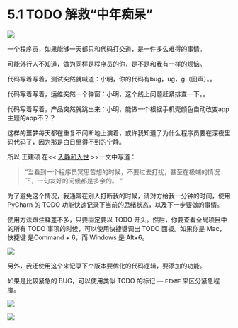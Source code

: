 # 5.1 TODO 解救“中年痴呆”

![](http://image.iswbm.com/20200804124133.png)

一个程序员，如果能够一天都只和代码打交道，是一件多么难得的事情。

可能外行人不知道，做为同样是程序员的你，是不是和我有一样的烦恼。

代码写着写着，测试突然就喊道：小明，你的代码有bug，ug，g（回声）。。

代码写着写着，运维突然一个弹窗：小明，这个线上问题赶紧排查一下。。

代码写着写着，产品突然就跳出来：小明，能做一个根据手机壳颜色自动改变app主题的app不？？

这样的噩梦每天都在重复不间断地上演着，或许我知道了为什么程序员要在深夜里码代码了，因为那是白日里得不到的宁静。

所以 王建硕 在<< [入静和入世](http://blog.jobbole.com/24682/) >>一文中写道：

> “当看到一个程序员冥思苦想的时候，不要过去打扰，甚至在极端的情况下，一句友好的问候都是多余的。 ”  

为了避免这个情况，我通常在别人打断我的时候，请对方给我一分钟的时间，使用PyCharn 的 TODO 功能快速记录下当前的思绪状态，以及下一步要做的事情。

使用方法跟注释差不多，只要固定要以 TODO 开头。然后，你要查看全局项目中的所有 TODO 事项的时候，可以使用快捷键调出 TODO 面板。如果你是 Mac， 快捷键 是Command + 6，而 Windows 是 Alt+6。

![](http://image.python-online.cn/20190616231649.png)

另外，我还使用这个来记录下个版本要优化的代码逻辑，要添加的功能。

如果是比较紧急的 BUG，可以使用类似 TODO 的标记 — `FIXME` 来区分紧急程度。

![](http://image.python-online.cn/20190616232527.png)

![](http://image.iswbm.com/20200607174235.png)